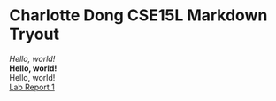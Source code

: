 # Charlotte Dong CSE15L Markdown Tryout
*Hello, world!*  
**Hello, world!**  
Hello, world!   
[Lab Report 1](https://cducsdcse.github.io/lab-report-1-week-0.html)  